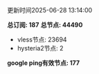 更新时间2025-06-28 13:14:00

**总订阅: 187**
**总节点: 44490**
- vless节点: 23694
- hysteria2节点: 2

**google ping有效节点: 177**
